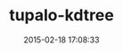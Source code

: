 ---
layout: post
title:  "tupalo-kdtree"
repo:   "consti/tupalo-kdtree"
date:   2015-02-18 17:08:33
gemurl: http://github.com/consti/tupalo-kdtree
---